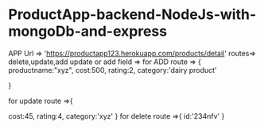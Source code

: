 # ProductApp-backend-NodeJs-with-mongoDb-and-express
APP Url => 'https://productapp123.herokuapp.com/products/detail' routes=> delete,update,add
update or add  field => for ADD route => {
 productname:"xyz",
 cost:500,
 rating:2,
 category:'dairy product'
 
}

for update route =>{

cost:45,
rating:4,
category:'xyz'
}
for delete route =>{
id:'234nfv'
}
